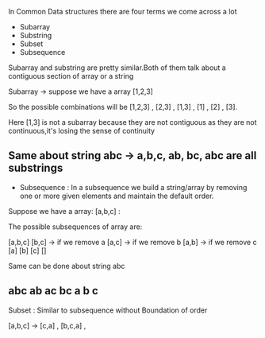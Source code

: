 In Common Data structures there are four terms we come across a lot

- Subarray
- Substring
- Subset
- Subsequence

Subarray and substring are pretty similar.Both of them talk about a contiguous section of array or a string 

Subarray -> suppose we have a array [1,2,3]

So the possible combinations will be [1,2,3] , [2,3] , [1,3] , [1] , [2] , [3].

Here [1,3] is not a subarray because they are not contiguous as they are not continuous,it's losing the sense of continuity

Same about string abc -> a,b,c, ab, bc, abc are all substrings
---------------------------------------------------------------------------------------------------------------------

- Subsequence : In a subsequence we build a string/array by removing one or more given elements and maintain the default order.

Suppose we have a array: [a,b,c] :

The possible subsequences of array are: 

[a,b,c]
[b,c] -> if we remove a
[a,c] -> if we remove b
[a,b] -> if we remove c
[a]
[b]
[c]
[]

Same can be done about string abc

abc
ab 
ac
bc
a
b
c
------------------------------------------------------------------------------------------------------------------------

Subset : Similar to subsequence without Boundation of order

[a,b,c] -> [c,a] , [b,c,a] , 
